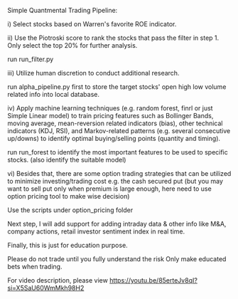 Simple Quantmental Trading Pipeline:

i) Select stocks based on Warren's favorite ROE indicator. 

ii) Use the Piotroski score to rank the stocks that pass the filter in step 1. Only select the top 20% for further analysis.

run run_filter.py

iii) Utilize human discretion to conduct additional research.

run alpha_pipeline.py first to store the target stocks' open high low volume related info into local database.

iv) Apply machine learning techniques (e.g. random forest, finrl or just Simple Linear model) to train pricing features 
such as Bollinger Bands, moving average, mean-reversion related indicators (bias), other technical indicators (KDJ, RSI), and Markov-related patterns 
(e.g. several consecutive up/downs) to identify optimal buying/selling points (quantity and timing).

run run_forest to identify the most important features to be used to specific stocks. (also identify the suitable model)

vi) Besides that, there are some option trading strategies that can be utilized to minimize investing/trading cost
e.g. the cash secured put (but you may want to sell put only when premium is large enough, here need to use option
pricing tool to make wise decision)

Use the scripts under option_pricing folder

Next step, I will add support for adding intraday data & other info like M&A, company actions, retail
investor sentiment index in real time.

Finally, this is just for education purpose.

Please do not trade until you fully understand the risk
Only make educated bets when trading.

For video description, please view 
https://youtu.be/85erteJv8qI?si=X5SaU60WmMkh98H2